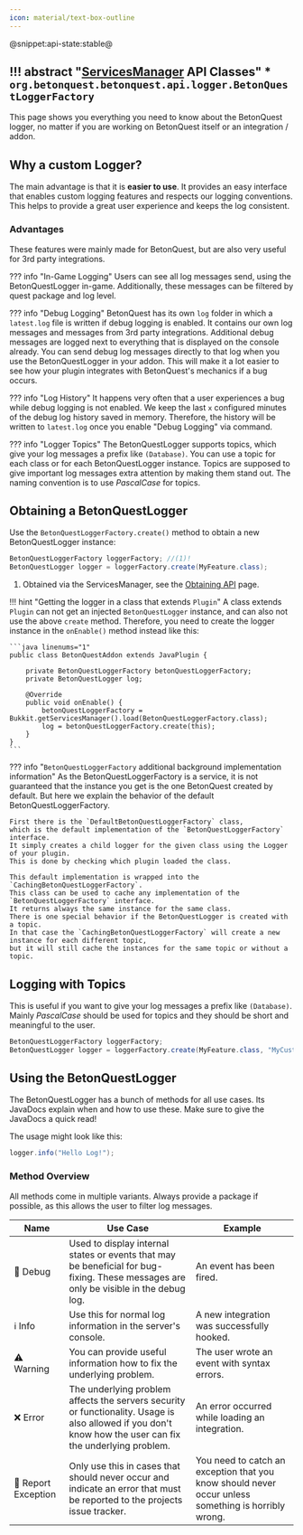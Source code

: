 ```yaml
---
icon: material/text-box-outline
---
```

@snippet:api-state:stable@

!!! abstract "[ServicesManager](Obtaining-API.md) API Classes"
    * `org.betonquest.betonquest.api.logger.BetonQuestLoggerFactory`
---

This page shows you everything you need to know about the BetonQuest logger, no matter if you are working on BetonQuest 
itself or an integration / addon.

## Why a custom Logger?
The main advantage is that it is **easier to use**.
It provides an easy interface that enables custom logging features and respects our logging conventions. 
This helps to provide a great user experience and keeps the log consistent.

### Advantages
These features were mainly made for BetonQuest, but are also very useful for 3rd party integrations. 


??? info "In-Game Logging"
    Users can see all log messages send, using the BetonQuestLogger in-game.
    Additionally, these messages can be filtered by quest package and log level.

??? info "Debug Logging"
    BetonQuest has its own `log` folder in which a `latest.log` file is written if debug logging is enabled.
    It contains our own log messages and messages from 3rd party integrations.
    Additional debug messages are logged next to everything that is displayed on the console already.
    You can send debug log messages directly to that log when you use the BetonQuestLogger in your addon.
    This will make it a lot easier to see how your plugin integrates with BetonQuest's mechanics if a bug occurs.

??? info "Log History"
    It happens very often that a user experiences a bug while debug logging is not enabled.
    We keep the last `x` configured minutes of the debug log history saved in memory.
    Therefore, the history will be written to `latest.log` once you enable "Debug Logging" via command. 

??? info "Logger Topics"
    The BetonQuestLogger supports topics, which give your log messages a prefix like `(Database)`.
    You can use a topic for each class or for each BetonQuestLogger instance.
    Topics are supposed to give important log messages extra attention by making them stand out.
    The naming convention is to use _PascalCase_ for topics.

## Obtaining a BetonQuestLogger
Use the `BetonQuestLoggerFactory.create()` method to obtain a new BetonQuestLogger instance:
```java linenums="1"
BetonQuestLoggerFactory loggerFactory; //(1)!
BetonQuestLogger logger = loggerFactory.create(MyFeature.class);
```

1. Obtained via the ServicesManager, see the [Obtaining API](Obtaining-API.md) page.


!!! hint "Getting the logger in a class that extends `Plugin`"
    A class extends `Plugin` can not get an injected `BetonQuestLogger` instance,
    and can also not use the above `create` method.
    Therefore, you need to create the logger instance in the `onEnable()` method instead like this:

    ```java linenums="1"
    public class BetonQuestAddon extends JavaPlugin {

        private BetonQuestLoggerFactory betonQuestLoggerFactory; 
        private BetonQuestLogger log;

        @Override
        public void onEnable() {
            betonQuestLoggerFactory = Bukkit.getServicesManager().load(BetonQuestLoggerFactory.class);
            log = betonQuestLoggerFactory.create(this);
        }
    }
    ```

??? info "`BetonQuestLoggerFactory` additional background implementation information"
    As the BetonQuestLoggerFactory is a service, it is not guaranteed that the instance you get
    is the one BetonQuest created by default. But here we explain the behavior of the default BetonQuestLoggerFactory.
    
    First there is the `DefaultBetonQuestLoggerFactory` class,
    which is the default implementation of the `BetonQuestLoggerFactory` interface.
    It simply creates a child logger for the given class using the Logger of your plugin.
    This is done by checking which plugin loaded the class.
    
    This default implementation is wrapped into the `CachingBetonQuestLoggerFactory`.
    This class can be used to cache any implementation of the `BetonQuestLoggerFactory` interface.
    It returns always the same instance for the same class.
    There is one special behavior if the BetonQuestLogger is created with a topic. 
    In that case the `CachingBetonQuestLoggerFactory` will create a new instance for each different topic,
    but it will still cache the instances for the same topic or without a topic.
    
## Logging with Topics
This is useful if you want to give your log messages a prefix like `(Database)`.
Mainly _PascalCase_ should be used for topics and they should be short and meaningful to the user. 

```java linenums="1"
BetonQuestLoggerFactory loggerFactory;
BetonQuestLogger logger = loggerFactory.create(MyFeature.class, "MyCustomTopic");
```

## Using the BetonQuestLogger
The BetonQuestLogger has a bunch of methods for all use cases. Its JavaDocs explain when and how to use these.
Make sure to give the JavaDocs a quick read!

The usage might look like this:
````java linenums="1"
logger.info("Hello Log!");
````

### Method Overview
All methods come in multiple variants. Always provide a package if possible, as this allows the user to filter log
messages.
 
| Name                              | Use Case                                                                                                                                                   | Example                                                                                             |
|-----------------------------------|------------------------------------------------------------------------------------------------------------------------------------------------------------|-----------------------------------------------------------------------------------------------------|
| :shushing_face: Debug             | Used to display internal states or events that may be beneficial for bug-fixing. These messages are only be visible in the debug log.                      | An event has been fired.                                                                            |
| :information_source: Info         | Use this for normal log information in the server's console.                                                                                               | A new integration was successfully hooked.                                                          |
| :warning: Warning                 | You can provide useful information how to fix the underlying problem.                                                                                      | The user wrote an event with syntax errors.                                                         |
| :x: Error                         | The underlying problem affects the servers security or functionality. Usage is also allowed if you don't know how the user can fix the underlying problem. | An error occurred while loading an integration.                                                     |
| :rotating_light: Report Exception | Only use this in cases that should never occur and indicate an error that must be reported to the projects issue tracker.                                  | You need to catch an exception that you know should never occur unless something is horribly wrong. | 
